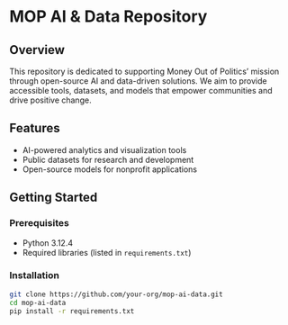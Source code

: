 # MOP AI & Data Repository

## Overview
This repository is dedicated to supporting Money Out of Politics’ mission through open-source AI and data-driven solutions. We aim to provide accessible tools, datasets, and models that empower communities and drive positive change.

## Features
- AI-powered analytics and visualization tools
- Public datasets for research and development
- Open-source models for nonprofit applications

## Getting Started
### Prerequisites
- Python 3.12.4
- Required libraries (listed in `requirements.txt`)

### Installation
```bash
git clone https://github.com/your-org/mop-ai-data.git
cd mop-ai-data
pip install -r requirements.txt
